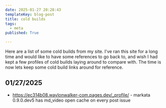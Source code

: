 ```yaml
---
date: 2025-01-27 20:28:43
templateKey: blog-post
title: cold builds
tags:
  - meta
published: True

---
```


Here are a list of some cold builds from my site.  I've ran this site for a
long time and would like to have some references to go back to, and wish I had
kept a few profiles of cold builds laying around to compare with. The time is
now lets keep some cold build links around for reference.

## 01/27/2025

* <https://ec314b08.waylonwalker-com.pages.dev/_profile/> - markata 0.9.0.dev5 has md_video open cache on every post issue
